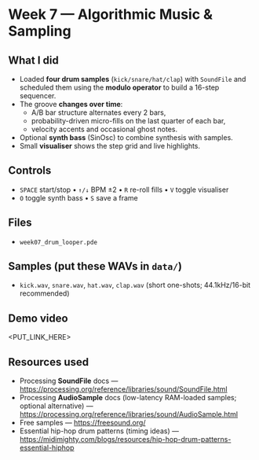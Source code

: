 # Week 7 — Algorithmic Music & Sampling

## What I did
- Loaded **four drum samples** (`kick/snare/hat/clap`) with `SoundFile` and scheduled them using the **modulo operator** to build a 16-step sequencer.
- The groove **changes over time**:
  - A/B bar structure alternates every 2 bars,
  - probability-driven micro-fills on the last quarter of each bar,
  - velocity accents and occasional ghost notes.
- Optional **synth bass** (SinOsc) to combine synthesis with samples.
- Small **visualiser** shows the step grid and live highlights.

## Controls
- `SPACE` start/stop  •  `↑/↓` BPM ±2  •  `R` re-roll fills  •  `V` toggle visualiser  
- `O` toggle synth bass  •  `S` save a frame

## Files
- `week07_drum_looper.pde`

## Samples (put these WAVs in `data/`)
- `kick.wav`, `snare.wav`, `hat.wav`, `clap.wav`  (short one-shots; 44.1kHz/16-bit recommended)

## Demo video
<PUT_LINK_HERE>

## Resources used 
- Processing **SoundFile** docs — https://processing.org/reference/libraries/sound/SoundFile.html
- Processing **AudioSample** docs (low-latency RAM-loaded samples; optional alternative) — https://processing.org/reference/libraries/sound/AudioSample.html
- Free samples — https://freesound.org/
- Essential hip-hop drum patterns (timing ideas) — https://midimighty.com/blogs/resources/hip-hop-drum-patterns-essential-hiphop
